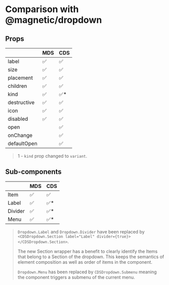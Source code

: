 # Comparison with @magnetic/dropdown

## Props

|             | MDS | CDS  |
| ----------- | --- | ---- |
| label       | ✅  | ✅   |
| size        | ✅  | ✅   |
| placement   | ✅  | ✅   |
| children    | ✅  | ✅   |
| kind        | ✅  | ✅\* |
| destructive | ✅  | ✅   |
| icon        | ✅  | ✅   |
| disabled    | ✅  | ✅   |
| open        |     | ✅   |
| onChange    |     | ✅   |
| defaultOpen |     | ✅   |

> 1 - `kind` prop changed to `variant`.

## Sub-components

|         | MDS | CDS  |
| ------- | --- | ---- |
| Item    | ✅  | ✅   |
| Label   | ✅  | ✅\* |
| Divider | ✅  | ✅\* |
| Menu    | ✅  | ✅\* |

> `Dropdown.Label` and `Dropdown.Divider` have been replaced by `<CDSDropdown.Section label="Label" divider={true}></CDSDropdown.Section>`.
>
> The new Section wrapper has a benefit to clearly identify the Items that belong to a Section of the dropdown. This keeps the semantics of element composition as well as order of items in the component.
>
> `Dropdown.Menu` has been replaced by `CDSDropdown.Submenu` meaning the component triggers a submenu of the current menu.
